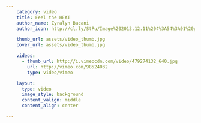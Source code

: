 ```yaml
---
    category: video
    title: Feel the HEAT
    author_name: Zyralyn Bacani
    author_icon: http://cl.ly/StPu/Image%202013.12.11%204%3A54%3A01%20pm.png

    thumb_url: assets/video_thumb.jpg
    cover_url: assets/video_thumb.jpg

    videos:
      - thumb_url: http://i.vimeocdn.com/video/479274132_640.jpg
        url: http://vimeo.com/98524032
        type: video/vimeo

    layout:
      type: video
      image_style: background
      content_valign: middle
      content_align: center

---
```

